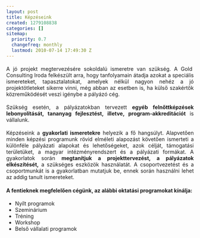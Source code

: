 ```yaml
---
layout: post
title: Képzéseink
created: 1279108838
categories: []
sitemap:
  priority: 0.7
  changefreq: monthly
  lastmod: 2010-07-14 17:49:30 Z
---
```

<p style="margin-top: 0.19in; margin-bottom: 0.19in; text-align: justify;">A jó projekt megtervezésére sokoldalú ismeretre van szükség. A Gold&nbsp; Consulting Iroda felkészült arra, hogy tanfolyamain átadja azokat a speciális ismereteket, tapasztalatokat, amelyek nélkül nagyon nehéz a jó projektötleteket sikerre vinni, még abban az esetben is, ha külső szakértők közreműködését veszi igénybe a pályázó cég.</p> <p style="margin-top: 0.19in; margin-bottom: 0.19in; text-align: justify;">Szükség esetén, a pályázatokban tervezett <strong>egyéb felnőttképzések lebonyolítását, tananyag fejlesztést, illetve, program-akkreditációt</strong> is vállalunk.</p> <p style="margin-top: 0.19in; margin-bottom: 0.19in; text-align: justify;">Képzéseink a <strong>gyakorlati ismeretekre</strong> helyezik a fő hangsúlyt. Alapvetően minden képzési programunk rövid elméleti alapozást követően ismerteti a különféle pályázati alapokat és lehetőségeket, azok célját, támogatási területüket, a magyar intézményrendszert és a pályázati formákat. A gyakorlatok során <strong>megtanítjuk a projekttervezést, a pályázatok elkészítését,</strong> a szükséges eszközök használatát. A csoportvezetést és a csoportmunkát is a gyakorlatban mutatjuk be, ennek során használni lehet az addig tanult ismereteket.</p> <p style="margin-top: 0.19in; margin-bottom: 0.19in; text-align: justify;"><strong>A fentieknek megfelelően cégünk, az alábbi oktatási programokat kínálja:</strong></p><ul><li style="text-align: justify;">Nyílt 	programok</li><li style="text-align: justify;">Szeminárium </li><li style="text-align: justify;">Tréning</li><li style="text-align: justify;">Workshop</li><li style="text-align: justify;"> Belső vállalati programok</li></ul>
